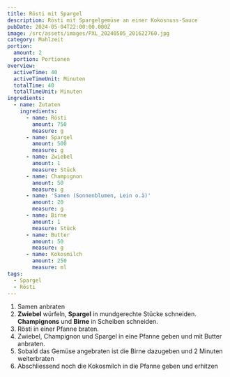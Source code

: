 ```yaml
---
title: Rösti mit Spargel
description: Rösti mit Spargelgemüse an einer Kokosnuss-Sauce
pubDate: 2024-05-04T22:00:00.000Z
image: /src/assets/images/PXL_20240505_201622760.jpg
category: Mahlzeit
portion:
  amount: 2
  portion: Portionen
overview:
  activeTime: 40
  activeTimeUnit: Minuten
  totalTime: 40
  totalTimeUnit: Minuten
ingredients:
  - name: Zutaten
    ingredients:
      - name: Rösti
        amount: 750
        measure: g
      - name: Spargel
        amount: 500
        measure: g
      - name: Zwiebel
        amount: 1
        measure: Stück
      - name: Champignon
        amount: 50
        measure: g
      - name: 'Samen (Sonnenblumen, Lein o.ä)'
        amount: 20
        measure: g
      - name: Birne
        amount: 1
        measure: Stück
      - name: Butter
        amount: 50
        measure: g
      - name: Kokosmilch
        amount: 250
        measure: ml
tags:
  - Spargel
  - Rösti
---
```


1. Samen anbraten
2. **Zwiebel** würfeln, **Spargel** in mundgerechte Stücke schneiden. **Champignons** und **Birne** in Scheiben schneiden.
3. Rösti in einer Pfanne braten.
4. Zwiebel, Champignon und Spargel in eine Pfanne geben und mit Butter anbraten.
5. Sobald das Gemüse angebraten ist die Birne dazugeben und 2 Minuten weiterbraten
6. Abschliessend noch die Kokosmilch in die Pfanne geben und erhitzen
